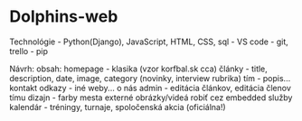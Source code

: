 # Dolphins-web

Technológie - Python(Django), JavaScript, HTML, CSS, sql
            - VS code
            - git, trello
            - pip

Návrh:
  obsah:
    homepage - klasika (vzor korfbal.sk cca)
    články - title, description, date, image, category (novinky, interview rubrika)
    tím - popis...
    kontakt
    odkazy - iné weby...
    o nás
  admin - editácia článkov, editácia členov tímu
  dizajn - farby mesta
  externé obrázky/videá robiť cez embedded služby
  kalendár - tréningy, turnaje, spoločenská akcia (oficiálna!)
